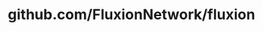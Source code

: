 ---
layout: post
title: github.com/FluxionNetwork/fluxion
categories: link
tags: [انگلیسی, برنامه‌نویسی]
---